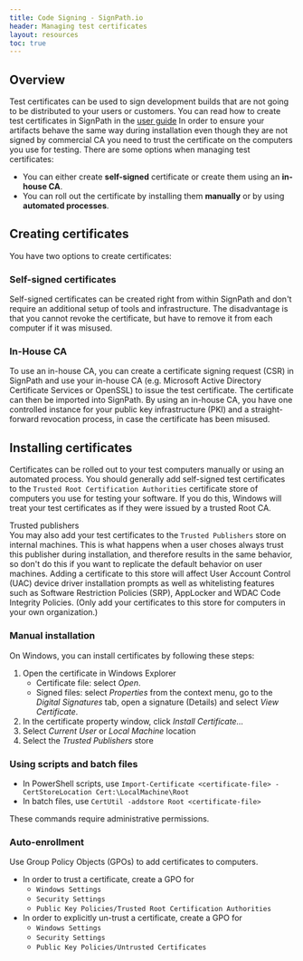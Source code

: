 ```yaml
---
title: Code Signing - SignPath.io
header: Managing test certificates
layout: resources
toc: true
---
```


## Overview

Test certificates can be used to sign development builds that are not going to be distributed to your users or customers. You can read how to create test certificates in SignPath in the [user guide](/documentation/managing-certificates) In order to ensure your artifacts behave the same way during installation even though they are not signed by commercial CA you need to trust the certificate on the computers you use for testing. There are some options when managing test certificates:

* You can either create **self-signed** certificate or create them using an **in-house CA**.
* You can roll out the certificate by installing them **manually** or by using **automated processes**.

## Creating certificates

You have two options to create certificates:

### Self-signed certificates

Self-signed certificates can be created right from within SignPath and don't require an additional setup of tools and infrastructure. The disadvantage is that you cannot revoke the certificate, but have to remove it from each computer if it was misused.

### In-House CA

To use an in-house CA, you can create a certificate signing request (CSR) in SignPath and use your in-house CA (e.g. Microsoft Active Directory Certificate Services or OpenSSL) to issue the test certificate. The certificate can then be imported into SignPath. By using an in-house CA, you have one controlled instance for your public key infrastructure (PKI) and a straight-forward revocation process, in case the certificate has been misused.

## Installing certificates

Certificates can be rolled out to your test computers manually or using an automated process. You should generally add self-signed test certificates to the <code>Trusted Root Certification Authorities</code> certificate store of computers you use for testing your software. If you do this, Windows will treat your test certificates as if they were issued by a trusted Root CA.

<div class='panel info' markdown='1' data-title='Tips'>
<div class='panel-header'><i class='la la-info-circle'></i>Trusted publishers</div>
You may also add your test certificates to the <code>Trusted Publishers</code> store on internal machines. This is what happens when a user choses always trust this publisher during installation, and therefore results in the same behavior, so don't do this if you want to replicate the default behavior on user machines. Adding a certificate to this store will affect User Account Control (UAC) device driver installation prompts as well as whitelisting features such as Software Restriction Policies (SRP), AppLocker and WDAC Code Integrity Policies. (Only add your certificates to this store for computers in your own organization.)
</div>

### Manual installation

On Windows, you can install certificates by following these steps:

1. Open the certificate in Windows Explorer
    * Certificate file: select *Open*.
    * Signed files: select *Properties* from the context menu, go to the *Digital Signatures* tab, open a signature (Details) and select *View Certificate*.
2. In the certificate property window, click *Install Certificate...*
3. Select *Current User* or *Local Machine* location
4. Select the *Trusted Publishers* store

### Using scripts and batch files

* In PowerShell scripts, use `Import-Certificate <certificate-file> -CertStoreLocation Cert:\LocalMachine\Root`
* In batch files, use `CertUtil -addstore Root <certificate-file>`

These commands require administrative permissions.

### Auto-enrollment

Use Group Policy Objects (GPOs) to add certificates to computers.

* In order to trust a certificate, create a GPO for
  * `Windows Settings`
  * `Security Settings`
  * `Public Key Policies/Trusted Root Certification Authorities`
* In order to explicitly un-trust a certificate, create a GPO for
  * `Windows Settings`
  * `Security Settings`
  * `Public Key Policies/Untrusted Certificates`